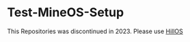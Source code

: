# Test-MineOS-Setup

This Repositories was discontinued in 2023. Please use [HillOS](https://github.com/youaregod666/HillOS)



